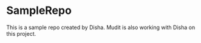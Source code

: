 # SampleRepo

This is a sample repo created by Disha.
Mudit is also working with Disha on this project.
